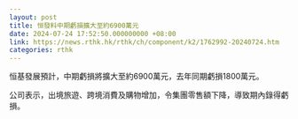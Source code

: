 ```yaml
---
layout: post
title: 恒發料中期虧損擴大至約6900萬元
date: 2024-07-24 17:52:50.000000000 +08:00
link: https://news.rthk.hk/rthk/ch/component/k2/1762992-20240724.htm
categories: rthk
---
```


恒基發展預計，中期虧損將擴大至約6900萬元，去年同期虧損1800萬元。

公司表示，出境旅遊、跨境消費及購物增加，令集團零售額下降，導致期內錄得虧損。
